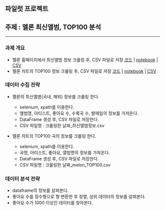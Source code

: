 ## 파일럿 프로젝트
## 주제 : 멜론 최신앨범, TOP100 분석
<hr>

### 과제 개요
* 멜론 홈페이지에서 최신앨범 정보 크롤링 후, CSV 파일로 저장 [코드](https://github.com/city1616/LikeLion_13th_DataCourse/blob/master/02.%20웹과%20Github%20기본/05_web_data/파일럿프로젝트_멜론_최신앨범_정보_가져오기/melon_release_album.py) | [notebook](https://github.com/city1616/LikeLion_13th_DataCourse/blob/master/02.%20웹과%20Github%20기본/05_web_data/파일럿프로젝트_멜론_최신앨범_정보_가져오기/melon_release_album.ipynb) | [CSV](https://github.com/city1616/LikeLion_13th_DataCourse/blob/master/02.%20웹과%20Github%20기본/05_web_data/파일럿프로젝트_멜론_최신앨범_정보_가져오기/2021_09_16_최신앨범정보.csv)
* 멜론 차트의 TOP100 정보 크롤링 후, CSV 파일로 저장 [코드](https://github.com/city1616/LikeLion_13th_DataCourse/blob/master/02.%20웹과%20Github%20기본/05_web_data/파일럿프로젝트_멜론_최신앨범_정보_가져오기/melon_TOP100.py) | [notebook](https://github.com/city1616/LikeLion_13th_DataCourse/blob/master/02.%20웹과%20Github%20기본/05_web_data/파일럿프로젝트_멜론_최신앨범_정보_가져오기/melon_TOP100.ipynb) | [CSV](https://github.com/city1616/LikeLion_13th_DataCourse/blob/master/02.%20웹과%20Github%20기본/05_web_data/파일럿프로젝트_멜론_최신앨범_정보_가져오기/2021_09_16_melon_TOP100.csv)

### 데이터 수집 전략
* 멜론의 최신앨범(국내, 해외) 정보를 크롤링 한다.
	* selenium, xpath를 이용한다.
	* 앨범명, 아티스트, 좋아요 수, 수록곡 수, 발매일의 정보를 가져온다.
	* DataFrame 생성 후, CSV 파일로 저장한다.
	* CSV 파일명 : 크롤링한 날짜_최신앨범정보.csv

* 멜론 차트의 TOP100 곡의 정보를 크롤링 한다.
	* selenium, xpath를 이용한다.
	* 곡명, 아티스트, 좋아요, 앨범명의 정보를 가져온다.
	* DataFrame 생성 후, CSV 파일로 저장한다.
	* CSV 파일명 : 크롤링한 날짜_melon_TOP100.csv

### 데이터 분석 전략
* dataframe의 정보를 살펴본다.
* 좋아요 수를 정수형으로 형 변환한 후 정렬, 상위 데이터의 정보를 살펴본다.
* 좋아요 수가 1000 이상인 데이터를 찾아본다.
